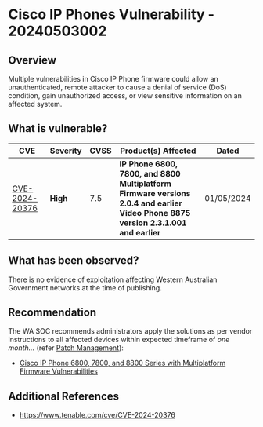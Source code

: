 # Cisco IP Phones Vulnerability - 20240503002

## Overview

Multiple vulnerabilities in Cisco IP Phone firmware could allow an unauthenticated, remote attacker to cause a denial of service (DoS) condition, gain unauthorized access, or view sensitive information on an affected system.

## What is vulnerable?

| CVE    | Severity     | CVSS | Product(s) Affected |  Dated |
| ------ | ------------ | ---- | ------------------- |  ----- |
| [CVE-2024-20376](https://nvd.nist.gov/vuln/detail/CVE-2024-20376) | **High** | 7.5  | **IP Phone 6800, 7800, and 8800 Multiplatform Firmware versions 2.0.4 and earlier** </br> **Video Phone 8875 version 2.3.1.001 and earlier** |  01/05/2024    |

## What has been observed?

There is no evidence of exploitation affecting Western Australian Government networks at the time of publishing.

## Recommendation

The WA SOC recommends administrators apply the solutions as per vendor instructions to all affected devices within expected timeframe of *one month...* (refer [Patch Management](../guidelines/patch-management.md)):

- [Cisco IP Phone 6800, 7800, and 8800 Series with Multiplatform Firmware Vulnerabilities](https://sec.cloudapps.cisco.com/security/center/content/CiscoSecurityAdvisory/cisco-sa-ipphone-multi-vulns-cXAhCvS)

## Additional References

- https://www.tenable.com/cve/CVE-2024-20376

